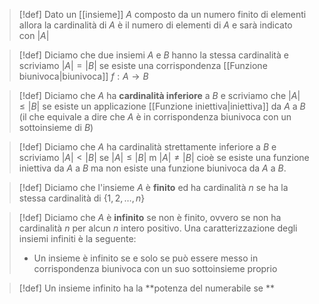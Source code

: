 >[!def]
>Dato un [[insieme]] $A$ composto da un numero finito di elementi allora la cardinalità di $A$ è il numero di elementi di $A$ e sarà indicato con $|A|$


>[!def]
>Diciamo che due insiemi $A$ e $B$ hanno la stessa cardinalità e scriviamo $|A| = |B|$ se esiste una corrispondenza [[Funzione biunivoca|biunivoca]] $f : A \to B$

> [!def]
> Diciamo che $A$ ha **cardinalità inferiore** a $B$ e scriviamo che $|A| \leq |B|$ se esiste un applicazione [[Funzione iniettiva|iniettiva]] da $A$ a $B$ (il che equivale a dire che $A$ è in corrispondenza biunivoca con un sottoinsieme di $B$)
> 

> [!def]
> Diciamo che $A$ ha cardinalità strettamente inferiore a $B$ e scriviamo $|A| < |B|$ se $|A| \leq |B|$ m $|A| \neq |B|$ cioè se esiste una funzione iniettiva da $A$ a $B$ ma non esiste una funzione biunivoca da $A$ a $B$.

> [!def]
> Diciamo che l'insieme $A$ è **finito** ed ha cardinalità $n$ se ha la stessa cardinalità di $\{ 1,2,\dots,n \}$

> [!def]
> Diciamo che $A$ è **infinito** se non è finito, ovvero se non ha cardinalità $n$ per alcun $n$ intero positivo. Una caratterizzazione degli insiemi infiniti è la seguente:
> - Un insieme è infinito se e solo se può essere messo in corrispondenza biunivoca con un suo sottoinsieme proprio

>[!def]
>Un insieme infinito ha la **potenza del numerabile se **